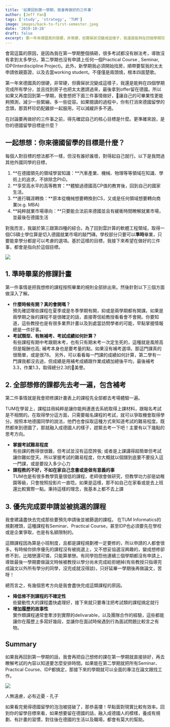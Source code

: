 ```yaml
---
title: '如果回到第一學期，我會再做好的三件事'
author: [Jeff Fan]
tags: ['study', 'strategy', 'TUM']
image: images/back-to-first-semester.jpeg
date: '2019-10-28'
draft: false
excerpt: 第一年來德國真的很硬，非常硬，但霽屎狀況變成這樣子，我還是能夠在四個學期完成所有學分，並且找到房子也把太太邀請過來，最後拿到offer留在德國。
---
```


會寫這篇的原因，是因為我在第一學期整個搞砸，很多考試都沒有辦法考，導致沒有拿到太多學分。第二學期也沒有申請上任何一個Practical Course , Seminar, IDP(Interdiscipline Project)。此外，新學期我必須開始找房，順帶要幫我的太太申請依親簽證，以及去當working student。不僅僅是兩頭燒，根本四面楚歌。

第一年來德國真的很硬，非常硬，但霽屎狀況變成這樣子，我還是能夠在四個學期完成所有學分，並且找到房子也把太太邀請過來，最後拿到offer留在德國。所以如果又再度回到第一學期，我會想把下面三件事情做好，讓自己的可畢業性更能夠預測，減少一些緊繃，多一些從容。如果閱讀的過程中，你有打消來德國留學的念頭，那買杯珍奶配雞排一起服用，可以減緩許多不適。

在討論要再做好的三件事之前，得先確認自己的核心目標是什麼。更準確來說，是你的德國留學目標是什麼？

## 一起想想：你來德國留學的目標是什麼？

每個人對目標的想法都不一樣，但沒有誰好誰壞，對得起自己就行。以下是我問過其他外國同學的目標，

1. **在德國領先的領域學習知識：**汽車產業、機械、物理等等領域在知識、學術上的追求，不排除念PhD。
2. **享受高水平的高等教育：**體驗過德國高CP值的教育後，回到自己的國家生活。
3. **進行職涯轉換：**原本從機械想要轉換到CS，又或是任何領域想要轉向商業(e.g. MBA)
4. **純粹就業市場導向：**只要能合法前來德國並且有緩衝時間瞭解就業市場，並最後在德國生活

對我而言，我屬於第三跟第四種的綜合。為了回到雲計算的軟體工程領域，取得一個CS碩士學位算是切入德國就業市場的敲門磚。學校部分只要可以**準時**畢業，只要能拿學分都是可以考慮的選項。基於這樣的目標，我接下來希望在做好的三件事，都會是指向於這個目標。

![](images/retro-three-things-todo-if-possible-mini-1024x768.jpg)

## 1\. 準時畢業的修課計畫

第一件事情是把我想修的課程按照畢業的規則全部排出來。然後針對以下三個方面做深入了解。

- **什麼時候有開？真的會開嗎？**  
    預先確認哪些課程在夏季或是冬季學期有開，抑或是兩學期都有開課。如果是兩學期之後的課程不是很確定的話，直接寄信給教授看看會不會開。你要知道，這些教授也是有很多業界計畫以及到處當訪問學者的可能，早點掌握情報總是一件好事。
- **考試類型、有無補考、考試成績如何計算？**  
    有些課程有期中考跟期末考，也有只有期末考一次定生死的，這種就是風險高但是報酬也高; 補考本身也是要考量的點，如果沒有補考選項，那這門課真的很簡單，或是很78。 另外，可以看看每一門課的成績如何計算，第二學有一門課我都沒去過，但成績是用補考成績跟作業成績加總後平均，最後補考3.3，作業1.3，取得總分2.3的美譽。

## 2\. 全部想修的課都先去考一遍，包含補考

第二件事情就是我會把修課計畫表上的課程先全部都去考場體驗一遍。

TUM在學習上，課程註冊純粹是讓你能夠連進去系統取得上課材料，跟報名考試是不相關的。在取得學分這方面，只需要報名課程的考試，就可以爭取機會取得學分。按照本地德國同學的說法，他們也會採取這種方式來知道考試的難易程度。既然都來到德國了，那就融入成德國人的樣子，趕緊去考一下吧！主要有以下幾點的思考方向。

- **掌握考試難易程度**  
    有些課的教得很很難，但考試並沒有這麼誇張; 或者是上課講得超簡單但考試讓你難如登天。所以掌握考試的難易程度，你大概就以個譜到底要不要投入這一門課，或是要投入多少心力
- **課程教的不好，不如在家自己念書或是做有意義的事**  
    TUM也是有很多教學質量很低的課程，老師很會做研究，但教學功力卻是幼稚園等級，只會按照投影片一直唸。如果是這樣，那不如自己在家看或是去上班還比較實際一點。秉持這樣的理念，我基本上都不去上課

## 3\. 優先完成要申請並被挑選的課程

我會建議盡快去完成那些要預先申請後並被篩選的課程。 在TUM Informatics的規劃裡頭，這種課程有Seminar、Practical Course，甚至IDP也必須要先在學校或是企業爭取，也是有名額限制的。

這類課程因為算是小班制度，且都是課程規劃裡一定要修的，所以申請的人都會很多。有時候你排序優先的課程沒有被挑選上，又不想妥協選沒興趣的，變成想修卻修不到，比暗戀還可憐，只能算單戀。有同學抱怨他連續三個學期都沒有申請上，導致最後一學期要做論文時候被教授以學分尚未完成給拒絕掉(有些教授只指導完成論文以外所有學分的同學，沒完成就沒得談)，只好延畢一學期後再做論文，苦呀！

總而言之，有幾個思考方向是我會盡快完成這類課程的原因。

- **降低修不到課程的不確定性**  
    些變動性大的課程盡快處理好，接下來就只要專注把考試類的課程搞定就行
- **增加履歷的故事性**  
    實作類課程通常會牽涉到實際的delivarable，以及團隊合作的經驗，這些都能讓你在履歷上多寫好幾段，並讓你在面試時候遇到行為面試問題比較言之有物。

## Summary

如果我再回到第一學期的話，我會再把自己想修的課在第一學期就直接排好，再去瞭解考試的內容以知道要怎麼安排時間。如果能在第二學期就把所有Seminar、Practical Course、IDP都搞定，那接下來的學期就可以全面的專注在論文跟找工作。

![](images/Plan-in-advanced-1024x538.jpg)

人無遠慮，必有近憂 - 孔子

如果看完覺得德國留學的泡泡被搓破了，那恭喜摟！早點面對現實比較有效率。回到你的留學目標來看，如果想要留在德國的話，融入成德國人的模樣，養成有規劃、有計畫的習慣，對往後在德國的生活以及職場，都會有莫大的幫助。
